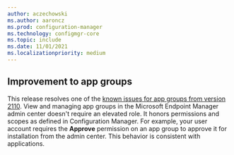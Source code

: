 ```yaml
---
author: aczechowski
ms.author: aaroncz
ms.prod: configuration-manager
ms.technology: configmgr-core
ms.topic: include
ms.date: 11/01/2021
ms.localizationpriority: medium
---
```


## <a name="bkmk_appgroup"></a> Improvement to app groups

<!--11125884-->

This release resolves one of the [known issues for app groups from version 2110](../../technical-preview-2110.md#bkmk_appgroups). View and managing app groups in the Microsoft Endpoint Manager admin center doesn't require an elevated role. It honors permissions and scopes as defined in Configuration Manager. For example, your user account requires the **Approve** permission on an app group to approve it for installation from the admin center. This behavior is consistent with applications.
